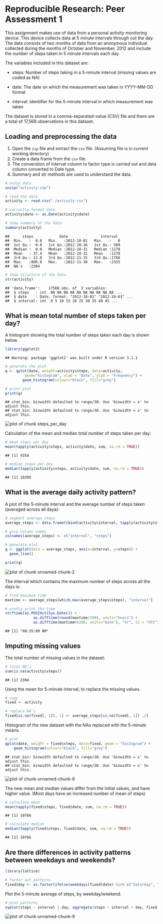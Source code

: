 # Reproducible Research: Peer Assessment 1

This assignment makes use of data from a personal activity monitoring device. This device collects data at 5 minute intervals through out the day. The data consists of two months of data from an anonymous individual collected during the months of October and November, 2012 and include the number of steps taken in 5 minute intervals each day.

The variables included in this dataset are:

* steps: Number of steps taking in a 5-minute interval (missing values are coded as NA)

* date: The date on which the measurement was taken in YYYY-MM-DD format

* interval: Identifier for the 5-minute interval in which measurement was taken

The dataset is stored in a comma-separated-value (CSV) file and there are a total of 17,568 observations in this dataset.

## Loading and preprocessing the data

1. Open the ```zip``` file and extract the ```csv``` file. (Assuming file is in current working directory)
2. Create a data frame from the ```csv``` file.
3. The converstion of interval column to factor type is carried out and data column converted to Date type.
4. Summary and str methods are used to understand the data.


```r
# unzip data
unzip("activity.zip")

# read the data
activity <- read.csv("./activity.csv")

# correctly format date
activity$date <- as.Date(activity$date)

# show summary of the data
summary(activity)
```

```
##      steps            date               interval   
##  Min.   :  0.0   Min.   :2012-10-01   Min.   :   0  
##  1st Qu.:  0.0   1st Qu.:2012-10-16   1st Qu.: 589  
##  Median :  0.0   Median :2012-10-31   Median :1178  
##  Mean   : 37.4   Mean   :2012-10-31   Mean   :1178  
##  3rd Qu.: 12.0   3rd Qu.:2012-11-15   3rd Qu.:1766  
##  Max.   :806.0   Max.   :2012-11-30   Max.   :2355  
##  NA's   :2304
```

```r
# show structure of the data 
str(activity)
```

```
## 'data.frame':	17568 obs. of  3 variables:
##  $ steps   : int  NA NA NA NA NA NA NA NA NA NA ...
##  $ date    : Date, format: "2012-10-01" "2012-10-01" ...
##  $ interval: int  0 5 10 15 20 25 30 35 40 45 ...
```


## What is mean total number of steps taken per day?

A histogram showing the total number of steps taken each day is shown below.


```r
library(ggplot2)
```

```
## Warning: package 'ggplot2' was built under R version 3.1.1
```

```r
# generate the plot
q <- qplot(date, weight=activity$steps, data=activity,  
         geom="histogram", xlab = "Date", ylab = "Frequency") + 
        geom_histogram(colour="black", fill="grey")

# print plot
print(q)
```

```
## stat_bin: binwidth defaulted to range/30. Use 'binwidth = x' to adjust this.
## stat_bin: binwidth defaulted to range/30. Use 'binwidth = x' to adjust this.
```

![plot of chunk steps_per_day](figure/steps_per_day.png) 

Calculation of the mean and median total number of steps taken per day:


```r
# mean steps per day
mean(tapply(activity$steps, activity$date, sum, na.rm = TRUE))
```

```
## [1] 9354
```

```r
# median steps per day
median(tapply(activity$steps, activity$date, sum, na.rm = TRUE))
```

```
## [1] 10395
```

## What is the average daily activity pattern?

A plot of the 5-minute interval and the average number of steps taken (averaged across all daya):


```r
# segment average steps
average_steps <- data.frame(cbind(activity$interval, tapply(activity$steps, activity$interval, mean, na.rm = TRUE)))

# give column names
colnames(average_steps) <- c("interval", "steps")

# generate plot
q <- ggplot(data = average_steps, aes(x=interval, y=steps)) +
  geom_line()

print(q)
```

![plot of chunk unnamed-chunk-2](figure/unnamed-chunk-2.png) 

The interval which contains the maximum number of steps across all the days is:


```r
# find maximum time
maxtime <- average_steps[which.max(average_steps$steps), "interval"]

# pretty print the time
strftime(as.POSIXct(Sys.Date()) + 
             as.difftime(round(maxtime/100), units="hours") + 
             as.difftime(maxtime%%100, units="mins"), "%r", tz = "UTC") 
```

```
## [1] "08:35:00 AM"
```

## Imputing missing values

The total number of missing values in the dataset:


```r
# total NA's
sum(is.na(activity$steps))
```

```
## [1] 2304
```

Using the mean for 5-minute interval, to replace the missing values.


```r
# copy
fixed <- activity

# replace NA's
fixed[is.na(fixed[, 1]), 1] <- average_steps[is.na(fixed[, 1]) ,2]
```

Histogram of the new dataset with the NAs replaced with the 5-minute means.


```r
# plot
qplot(date, weight = fixed$steps, data=fixed, geom = "histogram") +
    geom_histogram(colour="black", fill="grey")
```

```
## stat_bin: binwidth defaulted to range/30. Use 'binwidth = x' to adjust this.
## stat_bin: binwidth defaulted to range/30. Use 'binwidth = x' to adjust this.
```

![plot of chunk unnamed-chunk-6](figure/unnamed-chunk-6.png) 

The new mean and median values differ from the initial values, and have higher value. 
(Most days have an increased number of mean of steps)


```r
# calculate mean
mean(tapply(fixed$steps, fixed$date, sum, na.rm = TRUE))
```

```
## [1] 10766
```

```r
# calculate median
median(tapply(fixed$steps, fixed$date, sum, na.rm = TRUE))
```

```
## [1] 10766
```

## Are there differences in activity patterns between weekdays and weekends?


```r
library(lattice)

# factor out patterns
fixed$day <- as.factor(ifelse(weekdays(fixed$date) %in% c("Saturday", "Sunday"), "Weekend", "Weekday"))
```

Plot the 5-minute average of steps, by weekday/weekend.


```r
# plot patterns
xyplot(steps ~ interval | day, aggregate(steps ~ interval + day, fixed, FUN = mean), layout = c(1, 2), type = "l", group=day)
```

![plot of chunk unnamed-chunk-9](figure/unnamed-chunk-9.png) 
